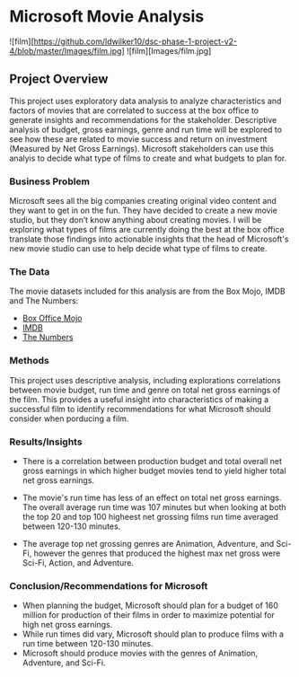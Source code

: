 # Microsoft Movie Analysis

![film][https://github.com/ldwilker10/dsc-phase-1-project-v2-4/blob/master/Images/film.jpg]
![film][Images/film.jpg] 

## Project Overview

This project uses exploratory data analysis to analyze characteristics and factors of movies that are correlated to success at the box office to generate insights and recommendations for the stakeholder. Descriptive analysis of budget, gross earnings, genre and run time will be explored to see how these are related to movie success and return on investment (Measured by Net Gross Earnings). Microsoft stakeholders can use this analyis to decide what type of films to create and what budgets to plan for.


### Business Problem

Microsoft sees all the big companies creating original video content and they want to get in on the fun. They have decided to create a new movie studio, but they don’t know anything about creating movies. I will be exploring what types of films are currently doing the best at the box office translate those findings into actionable insights that the head of Microsoft's new movie studio can use to help decide what type of films to create.


### The Data

The movie datasets included for this analysis are from the Box Mojo, IMDB and The Numbers: 

* [Box Office Mojo](https://www.boxofficemojo.com/)
* [IMDB](https://www.imdb.com/)
* [The Numbers](https://www.the-numbers.com/)


### Methods

This project uses descriptive analysis, including explorations correlations between movie budget, run time and genre on total net gross earnings of the film. This provides a useful insight into characteristics of making a successful film to identify recommendations for what Microsoft should consider when porducing a film.

### Results/Insights 

- There is a correlation between production budget and total overall net gross earnings in which higher budget movies tend to yield higher total net gross earnings. 

- The movie's run time has less of an effect on total net gross earnings. The overall average run time was 107 minutes but when looking at both the top 20 and top 100 higheest net grossing films run time averaged between 120-130 minutes. 

- The average top net grossing genres are Animation, Adventure, and Sci-Fi, however the genres that produced the highest max net gross were Sci-Fi, Action, and Adventure. 

### Conclusion/Recommendations for Microsoft

- When planning the budget, Microsoft should plan for a budget of 160 million for production of their films in order to maximize potential for high net gross earnings. 
- While run times did vary, Microsoft should plan to produce films with a run time between 120-130 minutes. 
- Microsoft should produce movies with the genres of Animation, Adventure, and Sci-Fi. 

